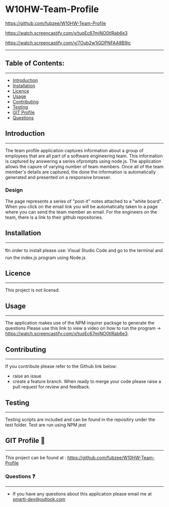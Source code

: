 # W10HW-Team-Profile

https://github.com/fubzee/W10HW-Team-Profile

https://watch.screencastify.com/v/tuqEc67miNO0tlRab6e3

https://watch.screencastify.com/v/7Oub2w1iGDPNFAA8B9ic

---
## Table of Contents: 
---
* [Introduction](#Introduction)
* [Installation](#Installation)
* [Licence](#Licence)
* [Usage](#usage)
* [Contributing](#contributing)
* [Testing](#Testing)
* [GIT Profile](#gitprofile)
* [Questions](#questions)

## Introduction
---
The team profile application captures information about a group of employees that are all part of a software engineering team.  This information is captured by answering a 
series ofprompts using node.js. The application allows the capure of varying number of team members.  Once all of the team member's details are captured, the 
done the information is automatically generated and presented on a responsive browser.

### Design
 The page represents a series of "post-it" notes attached to a "white board". When you click on the email link you will be automatically taken to a page where you can send
the team member an email.  For the engineers on the team, there is a link to their github repositories.


## Installation 
---
:exclamation:In order to install please use:
Visual Studio Code and go to  the terminal and run the index.js program using Node.js 


## Licence
---
This project is not licensd.

## Usage
---
 The application makes use of the NPM inquirer packsge to generate the questions
 Please use this link to view a video on how to run the program -> https://watch.screencastify.com/v/tuqEc67miNO0tlRab6e3.

## Contributing
---
 If you contribute please refer to the Github link below:
 - raise an issue 
 - create a feature branch. 
 When ready to merge your code please raise a pull request for review and feedback.

## Testing
---
Testing scripts are included and can be found in the repositiry under the test folder.  Test are run using NPM jest

## GIT Profile :link:
--- 
This project can be found at : https://github.com/fubzee/W10HW-Team-Profile

### Questions :question:
---
* If you have any questions about this application please email me at smarti-dev@outlook.com
